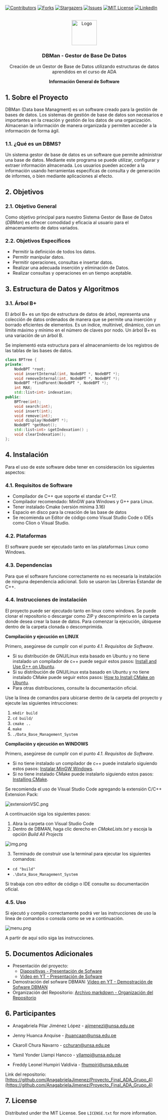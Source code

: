 <div id="top"></div>
<!--
*** Thanks for checking out the Best-README-Template. If you have a suggestion
*** that would make this better, please fork the repo and create a pull request
*** or simply open an issue with the tag "enhancement".
*** Don't forget to give the project a star!
*** Thanks again! Now go create something AMAZING! :D
-->



<!-- PROJECT SHIELDS -->
<!--
*** I'm using markdown "reference style" links for readability.
*** Reference links are enclosed in brackets [ ] instead of parentheses ( ).
*** See the bottom of this document for the declaration of the reference variables
*** for contributors-url, forks-url, etc. This is an optional, concise syntax you may use.
*** https://www.markdownguide.org/basic-syntax/#reference-style-links
-->
[![Contributors][contributors-shield]][contributors-url]
[![Forks][forks-shield]][forks-url]
[![Stargazers][stars-shield]][stars-url]
[![Issues][issues-shield]][issues-url]
[![MIT License][license-shield]][license-url]
[![LinkedIn][linkedin-shield]][linkedin-url]



<!-- PROJECT LOGO -->
<br />
<div align="center">
  <a href="https://github.com/AnagabrielaJimenez/Proyecto_Final_ADA_Grupo_4">
    <img src="images/logo.png" alt="Logo" width="80" height="80">
  </a>

<h3 align="center"> DBMan - Gestor de Base De Datos</h3>

  <p align="center">
    Creación de un Gestor de Base de Datos utilizando estructuras de datos aprendidos en el curso de ADA
        
**Información General de Software**

  </p>
</div>

<!-- ABOUT THE PROJECT -->
## 1. Sobre el Proyecto

<!--[![Product Name Screen Shot][product-screenshot]](https://example.com)-->

DBMan (Data base Managment) es un software creado para la gestión de bases de datos. 
Los sistemas de gestión de base de datos son necesarios e importantes en la creación y gestión de los datos de una organización. 
Almacenan la información de manera organizada y permiten acceder a la información de forma ágil. 

[//]: # (Es por eso que en este informe, presentaremos el desarrollo de un sistema gestor de base de datos. En este caso haremos uso de los temas desarrollados en el curso como la implementación de hashing extensible, el cual es un método de hash dinámico en el que los directorios y los depósitos se utilizan para hacer hash de los datos y también el uso del LRU.)


### 1.1. ¿Qué es un DBMS?
Un sistema gestor de base de datos es un software que permite administrar una base de datos.
Mediante este programa se puede utilizar, configurar y extraer información almacenada. Los usuarios pueden acceder a la información usando herramientas específicas de consulta y de generación de informes, o bien mediante aplicaciones al efecto.


## 2. Objetivos

### 2.1. Objetivo General
Como objetivo principal para nuestro Sistema Gestor de Base de Datos (*DBMan*) es ofrecer comodidad y eficacia al usuario para el almacenamiento de datos variados.

### 2.2. Objetivos Específicos
* Permitir la definición de todos los datos.
* Permitir manipular datos.
* Permitir operaciones, consultas e insertar datos.
* Realizar una adecuada inserción y eliminación de Datos.
* Realizar consultas y operaciones en un tiempo aceptable.

## 3. Estructura de Datos y Algoritmos
### 3.1. Árbol B+
El árbol B+ es un tipo de estructura de datos de árbol, representa una colección de datos ordenados de manera que se permite una inserción y borrado eficientes de elementos. Es un índice, multinivel, dinámico, con un límite máximo 
y mínimo en el número de claves por nodo. Un árbol B+ es una variación de un árbol B.

Se implementó esta estructura para el almacenamiento de los registros de las tablas de las bases de datos. 

```c++
class BPTree {
private:
    NodeBPT *root;
    void insertInternal(int, NodeBPT *, NodeBPT *);
    void removeInternal(int, NodeBPT *, NodeBPT *);
    NodeBPT *findParent(NodeBPT *, NodeBPT *);
    int MAX;
    std::list<int> indexation;
public:
    BPTree(int);
    void search(int);
    void insert(int);
    void remove(int);
    void display(NodeBPT *);
    NodeBPT *getRoot();
    std::list<int> &getIndexation() ;
    void clearIndexation();
};
```


## 4. Instalación 
Para el uso de este software debe tener en consideración los siguientes aspectos:
### 4.1. Requisitos de Software
* Compilador de C++ que soporte el standar C++17. 
* Compilador recomendado: MinGW para Windows y G++ para Linux. 
* Tener instalado Cmake (versión minima 3.16)
* Espacio en disco para la creación de las base de datos
* Se recomienda un Editor de código como Visual Studio Code o IDEs como Clion o Visual Studio.

### 4.2. Plataformas 
El software puede ser ejecutado tanto en las plataformas Linux como Windows.

### 4.3. Dependencias
Para que el software funcione correctamente no es necesaria la instalación de ninguna dependencia adicional.
Solo se usaron las Librerías Estandar de C++.


### 4.4. Instrucciones de instalación
El proyecto puede ser ejecutado tanto en linux como windows. Se puede clonar el repositorio o descargar como ZIP y 
descomprimirlo en la carpeta donde desea crear la base de datos.
Para comenzar la ejecución, úbiquese dentro de la carpeta clonada o descomprimida.

**Compilación y ejecución en LINUX**

Primero, asegúrese de cumplir con el punto *4.1. Requisitos de Software*.
* Si su distribución de GNU/Linux esta basado en Ubuntu y no tiene instalado un compilador de c++ puede seguir estos pasos: 
[Install and Use G++ on Ubuntu](https://linuxhint.com/install-and-use-g-on-ubuntu/).
* Si su distribución de GNU/Linux esta basado en Ubuntu y no tiene instalado CMake puede seguir estos pasos:
[How to Install CMake on Ubuntu](https://vitux.com/how-to-install-cmake-on-ubuntu/).
* Para otras distribuciones, consulte la documentación oficial.

Use la línea de comandos para ubicarse dentro de la carpeta del proyecto y  ejecute las siguientes intrucciones:

1. `mkdir build`
2. `cd build/`
3. `cmake ..`
4. `make`
5. `./Data_Base_Management_System`

**Compilación y ejecución en WINDOWS**

Primero, asegúrese de cumplir con el punto *4.1. Requisitos de Software*.
* Si no tiene instalado un compilador de c++ puede instalarlo siguiendo estos pasos: 
[Instalar MinGW Windows](https://www.solvetic.com/tutoriales/article/9125-instalar-mingw-windows-10/).
* Si no tiene instalado CMake puede instalarlo siguiendo estos pasos:
[Installing CMake](https://cmake.org/install/).

Se recomienda el uso de Visual Studio Code agregando la extensión C/C++ Extension Pack:

![extensionVSC.png](images/extensionVSC.png)

A continuación siga los siguientes pasos:
1. Abra la carpeta con Visual Studio Code
2. Dentro de DBMAN, haga clic derecho en *CMakeLists.txt* y escoja la opción *Build All Projects* 

![img.png](images/build.png)


3. Terminado de construir use la terminal para ejecutar los siguientes comandos:

 * `cd "build"`
 * `.\Data_Base_Management_System`

Si trabaja con otro editor de código o IDE consulte su documentación oficial.
### 4.5. Uso

Si ejecutó y compilo correctamente podrá ver las instrucciones 
de uso la linea de comandos o consola como se ve a continuación. 

![menu.png](images/menu.png)

A partir de aquí sólo siga las instrucciones.

## 5. Documentos Adicionales
* Presentación del proyecto: 
  * [Diapositivas - Presentación de Sofware](https://github.com/AnagabrielaJimenez/Proyecto_Final_ADA_Grupo_4/blob/master/docs/Grupo%204%20-%20Presentaci%C3%B3nSoftwareADA.pdf)
  * [Video en YT - Presentación de Sofware](https://youtu.be/sgWq8B5fOA8)
* Demostración del sofware DBMAN: [Video en YT - Demostración de Sofware DBMAN](https://youtu.be/WXIc_ypRCyc)
* Organización del Repositorio: [Archivo markdown - Organización del Repositorio](https://github.com/AnagabrielaJimenez/Proyecto_Final_ADA_Grupo_4/blob/master/ORGANIZACION_REPOSITORIO.md) 


## 6. Participantes

- Anagabriela Pilar Jiménez López - ajimenezl@unsa.edu.pe

- Jenny Huanca Anquise - jhuancaan@unsa.edu.pe

- Ckaroll Chura Navarro - cchuran@unsa.edu.pe

- Yamil Yonder Llampi Hancco - yllampi@unsa.edu.pe

- Freddy Leonel Humpiri Valdivia - fhumpiri@unsa.edu.pe

Link del repositorio: [https://github.com/AnagabrielaJimenez/Proyecto_Final_ADA_Grupo_4](https://github.com/AnagabrielaJimenez/Proyecto_Final_ADA_Grupo_4)


<!-- LICENCIA -->
## 7. License

Distributed under the MIT License. See `LICENSE.txt` for more information.


<!-- MARKDOWN LINKS & IMAGES -->
<!-- https://www.markdownguide.org/basic-syntax/#reference-style-links -->
[contributors-shield]: https://img.shields.io/github/contributors/AnagabrielaJimenez/Proyecto_Final_ADA_Grupo_4.svg?style=for-the-badge
[contributors-url]: https://github.com/AnagabrielaJimenez/Proyecto_Final_ADA_Grupo_4/graphs/contributors
[forks-shield]: https://img.shields.io/github/forks/AnagabrielaJimenez/Proyecto_Final_ADA_Grupo_4.svg?style=for-the-badge
[forks-url]: https://github.com/AnagabrielaJimenez/Proyecto_Final_ADA_Grupo_4/network/members
[stars-shield]: https://img.shields.io/github/stars/AnagabrielaJimenez/Proyecto_Final_ADA_Grupo_4.svg?style=for-the-badge
[stars-url]: https://github.com/AnagabrielaJimenez/Proyecto_Final_ADA_Grupo_4/stargazers
[issues-shield]: https://img.shields.io/github/issues/AnagabrielaJimenez/Proyecto_Final_ADA_Grupo_4.svg?style=for-the-badge
[issues-url]: https://github.com/AnagabrielaJimenez/Proyecto_Final_ADA_Grupo_4/issues
[license-shield]: https://img.shields.io/github/license/AnagabrielaJimenez/Proyecto_Final_ADA_Grupo_4.svg?style=for-the-badge
[license-url]: https://github.com/AnagabrielaJimenez/Proyecto_Final_ADA_Grupo_4/blob/master/LICENSE.txt
[linkedin-shield]: https://img.shields.io/badge/-LinkedIn-black.svg?style=for-the-badge&logo=linkedin&colorB=555
[linkedin-url]: https://linkedin.com/in/linkedin_AnagabrielaJimenez
[product-screenshot]: images/screenshot.png
